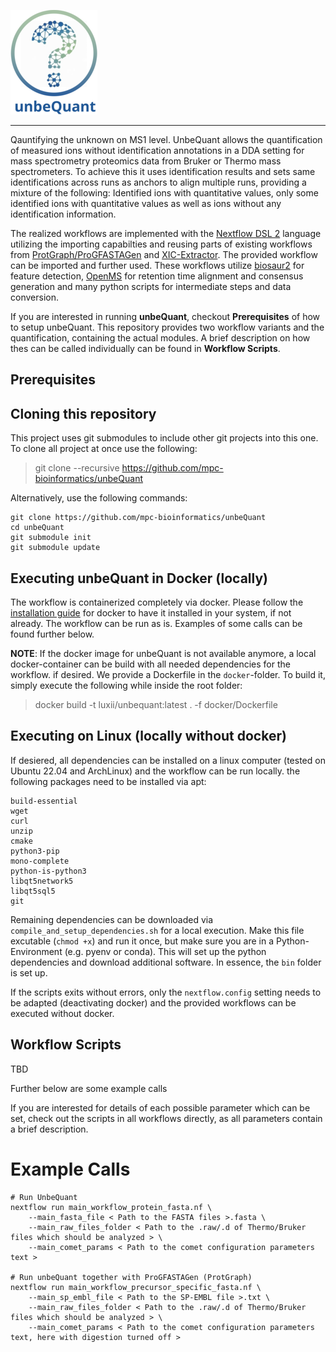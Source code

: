 ![unbeQuant_logo](resources/logo_full_25.png)

---

Qauntifying the unknown on MS1 level. UnbeQuant allows the quantification of measured ions without identification annotations in a DDA setting for mass spectrometry proteomics data from Bruker or Thermo mass spectrometers. To achieve this it uses identification results and sets same identifications across runs as anchors to align multiple runs, providing a mixture of the following: Identified ions with quantitative values, only some identified ions with quantitative values as well as ions without any identification information.

The realized workflows are implemented with the [Nextflow DSL 2](https://www.nextflow.io/docs/latest/module.html) language utilizing the importing capabilties and reusing parts of existing workflows from [ProtGraph/ProGFASTAGen](https://github.com/mpc-bioinformatics/ProGFASTAGen) and [XIC-Extractor](https://github.com/mpc-bioinformatics/xic-extractor). The provided workflow can be imported and further used. These workflows utilize [biosaur2](https://github.com/markmipt/biosaur2) for feature detection, [OpenMS](https://openms.de/) for retention time alignment and consensus generation and many python scripts for intermediate steps and data conversion.

If you are interested in running **unbeQuant**, checkout **Prerequisites** of how to setup unbeQuant. This repository provides two workflow variants and the quantification, containing the actual modules. A brief description on how thes can be called individually can be found in **Workflow Scripts**.


## Prerequisites

## Cloning this repository

This project uses git submodules to include other git projects into this one. To clone all project at once use the following:

> git clone --recursive https://github.com/mpc-bioinformatics/unbeQuant


Alternatively, use the following commands:

```shell
git clone https://github.com/mpc-bioinformatics/unbeQuant
cd unbeQuant
git submodule init
git submodule update
```

## Executing unbeQuant in Docker (locally)

The workflow is containerized completely via docker. Please follow the [installation guide](https://docs.docker.com/engine/install/ubuntu/) for docker to have it installed in your system, if not already. The workflow can be run as is. Examples of some calls can be found further below.

**NOTE**: If the docker image for unbeQuant is not available anymore, a local docker-container can be build with all needed dependencies for the workflow. if desired. We provide a Dockerfile in the `docker`-folder. To build it, simply execute the following while inside the root folder:

> docker build -t luxii/unbequant:latest . -f docker/Dockerfile

## Executing on Linux (locally without docker)

If desiered, all dependencies can be installed on a linux computer (tested on Ubuntu 22.04 and ArchLinux) and the workflow can be run locally. the following packages need to be installed via apt:

```text
build-essential
wget
curl
unzip
cmake
python3-pip
mono-complete
python-is-python3
libqt5network5
libqt5sql5
git
```

Remaining dependencies can be downloaded via `compile_and_setup_dependencies.sh` for a local execution. Make this file excutable (`chmod +x`) and run it once, but make sure you are in a Python-Environment (e.g. pyenv or conda). This will set up the python dependencies and download additional software. In essence, the `bin` folder is set up.

If the scripts exits without errors, only the `nextflow.config` setting needs to be adapted (deactivating docker) and the provided workflows can be executed without docker.


## Workflow Scripts

TBD

Further below are some example calls 

If you are interested for details of each possible parameter which can be set, check out the scripts in all workflows directly, as all parameters contain a brief description.

# Example Calls

``` shell
# Run UnbeQuant
nextflow run main_workflow_protein_fasta.nf \
    --main_fasta_file < Path to the FASTA files >.fasta \
    --main_raw_files_folder < Path to the .raw/.d of Thermo/Bruker files which should be analyzed > \
    --main_comet_params < Path to the comet configuration parameters text >

# Run unbeQuant together with ProGFASTAGen (ProtGraph)
nextflow run main_workflow_precursor_specific_fasta.nf \
    --main_sp_embl_file < Path to the SP-EMBL file >.txt \
    --main_raw_files_folder < Path to the .raw/.d of Thermo/Bruker files which should be analyzed > \
    --main_comet_params < Path to the comet configuration parameters text, here with digestion turned off >
```
